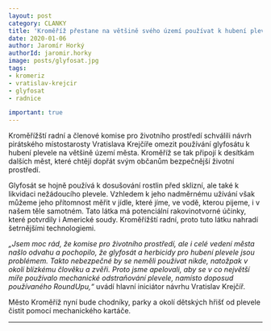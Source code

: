 ```yaml
---
layout: post
category: CLANKY
title: 'Kroměříž přestane na většině svého území používat k hubení plevele nebezpečný glyfosát'
date: 2020-01-06
author: Jaromír Horký
authorId: jaromir.horky
image: posts/glyfosat.jpg
tags: 
- kromeriz 
- vratislav-krejcir 
- glyfosat 
- radnice

important: true
---
```

Kroměřížští radní a členové komise pro životního prostředí schválili návrh pirátského místostarosty Vratislava Krejčíře omezit používání glyfosátu k hubení plevele na většině území města. Kroměříž se tak připojí k desítkám dalších měst, které chtějí dopřát svým občanům bezpečnější životní prostředí. 

Glyfosát se hojně používá k dosušování rostlin před sklizní, ale také k likvidaci nežádoucího plevele. Vzhledem k jeho nadměrnému užívání však můžeme jeho přítomnost měřit v jídle, které jíme, ve vodě, kterou pijeme, i v našem těle samotném. Tato látka má potenciální rakovinotvorné účinky, které potvrdily i Americké soudy. Kroměřížští radní, proto tuto látku nahradí šetrnějšími technologiemi.

*„Jsem moc rád, že komise pro životního prostředí, ale i celé vedení města našlo odvahu a pochopilo, že glyfosát a herbicidy pro hubení plevele jsou problémem. Takto nebezpečné by se neměli používat nikde, natožpak v okolí blízkému člověku a zvěři. Proto jsme apelovali, aby se v co největší míře používalo mechanické odstraňování plevele, namísto doposud používaného RoundUpu,“* uvádí hlavní iniciátor návrhu Vratislav Krejčíř.

Město Kroměříž nyní bude chodníky, parky a okolí dětských hřišť od plevele čistit pomocí mechanického kartáče.

---
